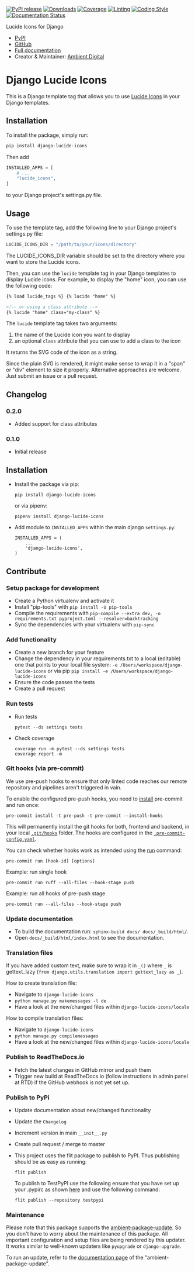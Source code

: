[![PyPI release](https://img.shields.io/pypi/v/django-lucide-icons.svg)](https://pypi.org/project/django-lucide-icons/)
[![Downloads](https://static.pepy.tech/badge/django-lucide-icons)](https://pepy.tech/project/django-lucide-icons)
[![Coverage](https://img.shields.io/badge/Coverage-100.0%25-success)](https://github.com/ambient-innovation/django-lucide-icons/actions?workflow=CI)
[![Linting](https://img.shields.io/endpoint?url=https://raw.githubusercontent.com/astral-sh/ruff/main/assets/badge/v2.json)](https://github.com/astral-sh/ruff)
[![Coding Style](https://img.shields.io/badge/code%20style-Ruff-000000.svg)](https://github.com/astral-sh/ruff)
[![Documentation Status](https://readthedocs.org/projects/django-lucide-icons/badge/?version=latest)](https://django-lucide-icons.readthedocs.io/en/latest/?badge=latest)

Lucide Icons for Django

* [PyPI](https://pypi.org/project/django-lucide-icons/)
* [GitHub](https://github.com/ambient-innovation/django-lucide-icons)
* [Full documentation](https://django-lucide-icons.readthedocs.io/en/latest/index.html)
* Creator & Maintainer: [Ambient Digital](https://ambient.digital)


# Django Lucide Icons

This is a Django template tag that allows you to use [Lucide Icons](https://lucide.dev/) in your Django templates.

## Installation

To install the package, simply run:

```bash
pip install django-lucide-icons
```

Then add

```python
INSTALLED_APPS = [
    # ...
    "lucide_icons",
]
```

to your Django project's settings.py file.

## Usage

To use the template tag, add the following line to your Django project's settings.py file:

```python
LUCIDE_ICONS_DIR = "/path/to/your/icons/directory"
```

The LUCIDE_ICONS_DIR variable should be set to the directory where you want to store the Lucide icons.

Then, you can use the `lucide` template tag in your Django templates to display Lucide icons. For example, to display the "home" icon, you can use the following code:

```html
{% load lucide_tags %} {% lucide "home" %}

<!-- or using a class attribute -->
{% lucide "home" class="my-class" %}
```

The `lucide` template tag takes two arguments:

1. the name of the Lucide icon you want to display
2. an optional `class` attribute that you can use to add a class to the icon

It returns the SVG code of the icon as a string.

Since the plain SVG is rendered, it might make sense to wrap it in a "span" or "div" element to
size it properly.
Alternative approaches are welcome. Just submit an issue or a pull request.

## Changelog

### 0.2.0

- Added support for class attributes

### 0.1.0

- Initial release


## Installation


- Install the package via pip:

  `pip install django-lucide-icons`

  or via pipenv:

  `pipenv install django-lucide-icons`

- Add module to `INSTALLED_APPS` within the main django `settings.py`:

    ````
    INSTALLED_APPS = (
        ...
        'django-lucide-icons',
    )
     ````






## Contribute

### Setup package for development

- Create a Python virtualenv and activate it
- Install "pip-tools" with `pip install -U pip-tools`
- Compile the requirements with `pip-compile --extra dev, -o requirements.txt pyproject.toml --resolver=backtracking`
- Sync the dependencies with your virtualenv with `pip-sync`

### Add functionality

- Create a new branch for your feature
- Change the dependency in your requirements.txt to a local (editable) one that points to your local file system:
  `-e /Users/workspace/django-lucide-icons` or via pip  `pip install -e /Users/workspace/django-lucide-icons`
- Ensure the code passes the tests
- Create a pull request

### Run tests

- Run tests
  ````
  pytest --ds settings tests
  ````

- Check coverage
  ````
  coverage run -m pytest --ds settings tests
  coverage report -m
  ````

### Git hooks (via pre-commit)

We use pre-push hooks to ensure that only linted code reaches our remote repository and pipelines aren't triggered in
vain.

To enable the configured pre-push hooks, you need to [install](https://pre-commit.com/) pre-commit and run once:

    pre-commit install -t pre-push -t pre-commit --install-hooks

This will permanently install the git hooks for both, frontend and backend, in your local
[`.git/hooks`](./.git/hooks) folder.
The hooks are configured in the [`.pre-commit-config.yaml`](templates/.pre-commit-config.yaml.tpl).

You can check whether hooks work as intended using the [run](https://pre-commit.com/#pre-commit-run) command:

    pre-commit run [hook-id] [options]

Example: run single hook

    pre-commit run ruff --all-files --hook-stage push

Example: run all hooks of pre-push stage

    pre-commit run --all-files --hook-stage push

### Update documentation

- To build the documentation run: `sphinx-build docs/ docs/_build/html/`.
- Open `docs/_build/html/index.html` to see the documentation.

### Translation files

If you have added custom text, make sure to wrap it in `_()` where `_` is
gettext_lazy (`from django.utils.translation import gettext_lazy as _`).

How to create translation file:

* Navigate to `django-lucide-icons`
* `python manage.py makemessages -l de`
* Have a look at the new/changed files within `django-lucide-icons/locale`

How to compile translation files:

* Navigate to `django-lucide-icons`
* `python manage.py compilemessages`
* Have a look at the new/changed files within `django-lucide-icons/locale`

### Publish to ReadTheDocs.io

- Fetch the latest changes in GitHub mirror and push them
- Trigger new build at ReadTheDocs.io (follow instructions in admin panel at RTD) if the GitHub webhook is not yet set
  up.

### Publish to PyPi

- Update documentation about new/changed functionality

- Update the `Changelog`

- Increment version in main `__init__.py`

- Create pull request / merge to master

- This project uses the flit package to publish to PyPI. Thus publishing should be as easy as running:
  ```
  flit publish
  ```

  To publish to TestPyPI use the following ensure that you have set up your .pypirc as
  shown [here](https://flit.readthedocs.io/en/latest/upload.html#using-pypirc) and use the following command:

  ```
  flit publish --repository testpypi
  ```

### Maintenance

Please note that this package supports the [ambient-package-update](https://pypi.org/project/ambient-package-update/).
So you don't have to worry about the maintenance of this package. All important configuration and setup files are
being rendered by this updater. It works similar to well-known updaters like `pyupgrade` or `django-upgrade`.

To run an update, refer to the [documentation page](https://pypi.org/project/ambient-package-update/)
of the "ambient-package-update".
